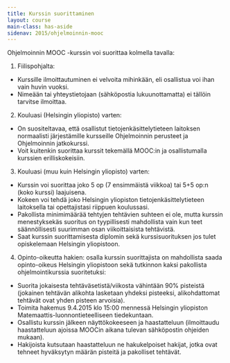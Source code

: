 ```yaml
---
title: Kurssin suorittaminen
layout: course
main-class: has-aside
sidenav: 2015/ohjelmoinnin-mooc
---
```


Ohjelmoinnin MOOC -kurssin voi suorittaa kolmella tavalla:

1. Fiilispohjalta: 
  - Kurssille ilmoittautuminen ei velvoita mihinkään, eli osallistua voi ihan vain huvin vuoksi. 
  - Nimeään tai yhteystietojaan (sähköpostia lukuunottamatta) ei tällöin tarvitse ilmoittaa. 

2. Kouluasi (Helsingin yliopisto) varten:
  - On suositeltavaa, että osallistut tietojenkäsittelytieteen laitoksen normaalisti järjestämille kursseille Ohjelmoinnin perusteet ja Ohjelmoinnin jatkokurssi.
  - Voit kuitenkin suorittaa kurssit tekemällä MOOC:in ja osallistumalla kurssien erilliskokeisiin.
 

3. Kouluasi (muu kuin Helsingin yliopisto) varten:
  - Kurssin voi suorittaa joko 5 op (7 ensimmäistä viikkoa) tai 5+5 op:n (koko kurssi) laajuisena.
  - Kokeen voi tehdä joko Helsingin yliopiston tietojenkäsittelytieteen laitoksella tai opettajistasi riippuen koulussasi.
  - Pakollista minimimäärää tehtyjen tehtävien suhteen ei ole, mutta kurssin menestyksekäs suoritus on tyypillisesti mahdollista vain kun teet säännöllisesti suurimman osan viikoittaisista tehtävistä.
  - Saat kurssin suorittamisesta diplomin sekä kurssisuorituksen jos tulet opiskelemaan Helsingin yliopistoon.
  
4. Opinto-oikeutta hakien: osalla kurssin suorittajista on mahdollista saada opinto-oikeus Helsingin yliopistoon sekä tutkinnon kaksi pakollista ohjelmointikurssia suoritetuksi:
  - Suorita jokaisesta tehtäväsetistä/viikosta vähintään 90% pisteistä (jokainen tehtävän alikohta lasketaan yhdeksi pisteeksi, alikohdattomat tehtävät ovat yhden pisteen arvoisia). 
  - Toimita hakemus 9.4.2015 klo 15:00 mennessä Helsingin yliopiston Matemaattis-luonnontieteelliseen tiedekuntaan.
  - Osallistu kurssin jälkeen näyttökokeeseen ja haastatteluun (ilmoittaudu haastatteluun ajoissa MOOCin aikana tulevan sähköpostin ohjeiden mukaan).
  - Hakijoista kutsutaan haastatteluun ne hakukelpoiset hakijat, jotka ovat tehneet hyväksytyn määrän pisteitä ja pakolliset tehtävät.

